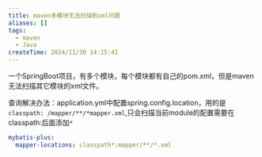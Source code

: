 ```yaml
---
title: maven多模块无法扫描到xml问题
aliases: []
tags:
  - maven
  - Java
createTime: 2024/11/30 14:15:41 
---
```


一个SpringBoot项目，有多个模块，每个模块都有自己的pom.xml，但是maven无法扫描其它模块的xml文件。

查询解决办法：application.yml中配置spring.config.location，用的是``` classpath: /mapper/**/*mapper.xml ```,只会扫描当前module的配置需要在classpath:后面添加```*```
```yml
mybatis-plus:
  mapper-locations: classpath*:mapper/**/*.xml
```
